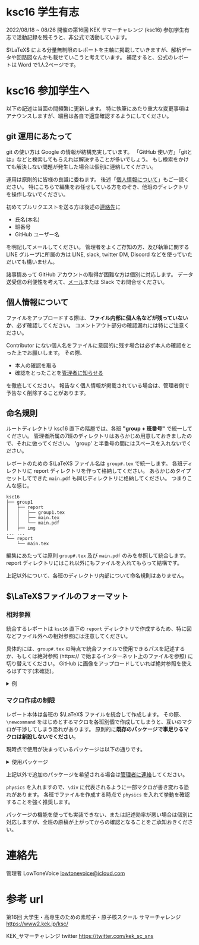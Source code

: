 # ksc16 学生有志
2022/08/18 ~ 08/26 開催の第16回 KEK サマーチャレンジ (ksc16) 参加学生有志で活動記録を残そうと、非公式で活動しています。

$\LaTeX$ による分量無制限のレポートを主軸に掲載していきますが、解析データや回路図なんかも載せていこうと考えています。
補足すると、公式のレポートは Word で1人2ページです。



# ksc16 参加学生へ

以下の記述は当面の間頻繁に更新します。
特に執筆にあたり重大な変更事項はアナウンスしますが、細目は各自で適宜確認するようにしてください。

## git 運用にあたって
git の使い方は Google の情報が結構充実しています。
「GitHub 使い方」「gitとは」などと検索してもらえれば解決することが多いでしょう。
もし検索をかけても解決しない問題が発生した場合は個別に連絡してください。

運用は原則的に皆様の良識に委ねます。
後述「[個人情報について](#personal-info)」もご一読ください。
特にこちらで編集をお任せしている方をのぞき、他班のディレクトリを操作しないでください。

初めてプルリクエストを送る方は後述の[連絡先](#mail)に

- 氏名(本名)
- 班番号
- GitHub ユーザー名

を明記してメールしてください。
管理者をよくご存知の方、及び執筆に関する LINE グループに所属の方は LINE, slack, twitter DM, Discord などを使っていただいても構いません。

諸事情あって GitHub アカウントの取得が困難な方は個別に対応します。
データ送受信の利便性を考えて、[メール](#mail)または Slack でお問合せください。


## 個人情報について
<a id="personal-info"></a>

ファイルをアップロードする際は、**ファイル内部に個人名などが残っていないか**、必ず確認してください。
コメントアウト部分の確認漏れには特にご注意ください。

Contributor にない個人名をファイルに意図的に残す場合は必ず本人の確認をとった上でお願いします。
その際、

- 本人の確認を取る
- 確認をとったことを[管理者に知らせる](#mail)

を徹底してください。
報告なく個人情報が掲載されている場合は、管理者側で予告なく削除することがあります。


## 命名規則

ルートディレクトリ ksc16 直下の階層では、各班 **"group + 班番号"** で統一してください。
管理者所属の7班のディレクトリはあらかじめ用意しておきましたので、それに倣ってください。
'group' と半番号の間にはスペースを入れないでください。

レポートのための $\LaTeX$ ファイル名は `group#.tex` で統一します。
各班ディレクトリに report ディレクトリを作って格納してください。
あらかじめタイプセットしてできた `main.pdf` も同じディレクトリに格納してください。
つまりこんな感じ。

```
ksc16
├── group1
│   ├── report
│   │   ├── group1.tex
│   │   ├── main.tex
│   │   └── main.pdf
│   ├── img
... ...
└── report
    └── main.tex
```

編集にあたっては原則 `group#.tex` 及び `main.pdf` のみを参照して統合します。
report ディレクトリにはこれ以外にもファイルを入れてもらって結構です。

上記以外について、各班のディレクトリ内部について命名規則はありません。


## $\LaTeX$ファイルのフォーマット

### 相対参照

統合するレポートは `ksc16` 直下の `report` ディレクトリで作成するため、特に図などファイル外への相対参照には注意してください。

具体的には、`group#.tex` の時点で統合ファイルで使用できるパスを記述するか、もしくは絶対参照 (https:// で始まるインターネット上のファイルを参照) に切り替えてください。
GitHub に画像をアップロードしていれば絶対参照を使えるはずです(未確認)。

<details><summary>例</summary>

ディレクトリが以下のようになっている場合を考えます。
1班では `test.pdf` で実行できているか確認するものとします。

```
ksc16
├── group1
│   ├── report
│   │   ├── group1.tex
│   │   ├── test.tex
│   │   └── main.pdf
│   └── img
│       ├── experiment.png
...     ...
└── report
    └── main.tex
```

確認用の `ksc16/group1/report/test.tex` で `\includegraphics{../img/experiment.png}` のように画像を呼んでいる場合、統合ファイルの `ksc16/report/main.tex` では `\includegraphics{../../ksc16/group1/img/experiment.png}` と呼ばなければなりません。

</details>

### マクロ作成の制限
レポート本体は各班の $\LaTeX$ ファイルを統合して作成します。
その際、`\newcommand` をはじめとするマクロを各班別個で作成してしまうと、互いのマクロが干渉してしまう恐れがあります。
原則的に**既存のパッケージで事足りるマクロは新設しないでください**。

現時点で使用が決まっているパッケージは以下の通りです。

<details><summary>使用パッケージ</summary>

- amsmath
- amssymb
- bm
- booktabs
- circuitikz
- graphicx
- hyperref
- listings
- lscape
- mathrsfs
- mathtools
- physics
- pxjahyper
- subcaption
- tikz
- url

</details>

上記以外で追加のパッケージを希望される場合は[管理者に連絡](#mail)してください。

`physics` を入れますので、`\div` に代表されるように一部マクロが書き変わる恐れがあります。
各班でファイルを作成する時点で `physics` を入れて挙動を確認することを強く推奨します。

パッケージの機能を使っても実装できない、または記述効率が悪い場合は個別に対応しますが、全班の原稿が上がってからの確認となることをご承知おきください。


<!-- 各班のディレクトリで作成された$\LaTeX$ファイルを統合するときは `docmute` パッケージを使用します[^1]。
複数の $\TeX$ ファイルを統合する際に大変便利な代物ですが、

[^1]: 詳細は https://qiita.com/Yarakashi_Kikohshi/items/b3a84f23022393208aab などを参照。 -->



# 連絡先
<a id="mail"></a>
管理者 LowToneVoice
lowtonevoice@icloud.com


# 参考 url
第16回 大学生・高専生のための素粒子・原子核スクール サマーチャレンジ https://www2.kek.jp/ksc/

KEK_サマーチャレンジ twitter https://twitter.com/kek_sc_sns
